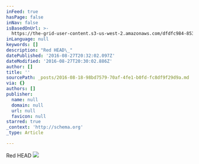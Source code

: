 ```yaml
---
inFeed: true
hasPage: false
inNav: false
isBasedOnUrl: >-
  https://the-grid-user-content.s3-us-west-2.amazonaws.com/dfdfc984-853b-4d84-baf9-07c6f618677c.jpg
inLanguage: null
keywords: []
description: "Red HEAD\_"
datePublished: '2016-08-27T20:32:02.097Z'
dateModified: '2016-08-27T20:30:02.886Z'
author: []
title: ''
sourcePath: _posts/2016-08-18-98bd7579-70af-4fe1-b0fd-fc8df9f29d9a.md
via: {}
authors: []
publisher:
  name: null
  domain: null
  url: null
  favicon: null
starred: true
_context: 'http://schema.org'
_type: Article

---
```

Red HEAD ![](https://the-grid-user-content.s3-us-west-2.amazonaws.com/dfdfc984-853b-4d84-baf9-07c6f618677c.jpg)